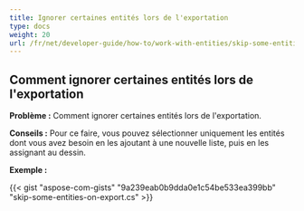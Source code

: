 ```yaml
---
title: Ignorer certaines entités lors de l'exportation
type: docs
weight: 20
url: /fr/net/developer-guide/how-to/work-with-entities/skip-some-entities-on-export/
---
```



## **Comment ignorer certaines entités lors de l'exportation**

**Problème :** Comment ignorer certaines entités lors de l'exportation.

**Conseils :** Pour ce faire, vous pouvez sélectionner uniquement les entités dont vous avez besoin en les ajoutant à une nouvelle liste, puis en les assignant au dessin.

**Exemple :**

{{< gist "aspose-com-gists" "9a239eab0b9dda0e1c54be533ea399bb" "skip-some-entities-on-export.cs" >}}
